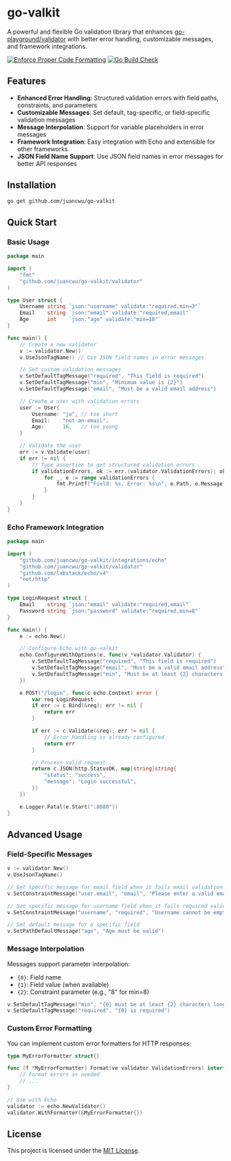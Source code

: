 # go-valkit

A powerful and flexible Go validation library that enhances [go-playground/validator](https://github.com/go-playground/validator)
with better error handling, customizable messages, and framework integrations.

[![Enforce Proper Code Formatting](https://github.com/juancwu/go-valkit/actions/workflows/code-formatting.yml/badge.svg)](https://github.com/juancwu/go-valkit/actions/workflows/code-formatting.yml)
[![Go Build Check](https://github.com/juancwu/go-valkit/actions/workflows/build-check.yml/badge.svg)](https://github.com/juancwu/go-valkit/actions/workflows/build-check.yml)

## Features

- **Enhanced Error Handling**: Structured validation errors with field paths, constraints, and parameters
- **Customizable Messages**: Set default, tag-specific, or field-specific validation messages
- **Message Interpolation**: Support for variable placeholders in error messages
- **Framework Integration**: Easy integration with Echo and extensible for other frameworks
- **JSON Field Name Support**: Use JSON field names in error messages for better API responses

## Installation

```bash
go get github.com/juancwu/go-valkit
```

## Quick Start

### Basic Usage

```go
package main

import (
	"fmt"
	"github.com/juancwu/go-valkit/validator"
)

type User struct {
	Username string `json:"username" validate:"required,min=3"`
	Email    string `json:"email" validate:"required,email"`
	Age      int    `json:"age" validate:"min=18"`
}

func main() {
	// Create a new validator
	v := validator.New()
	v.UseJsonTagName() // Use JSON field names in error messages

	// Set custom validation messages
	v.SetDefaultTagMessage("required", "This field is required")
	v.SetDefaultTagMessage("min", "Minimum value is {2}")
	v.SetDefaultTagMessage("email", "Must be a valid email address")

	// Create a user with validation errors
	user := User{
		Username: "jo", // too short
		Email:    "not-an-email",
		Age:      16,   // too young
	}

	// Validate the user
	err := v.Validate(user)
	if err != nil {
		// Type assertion to get structured validation errors
		if validationErrors, ok := err.(validator.ValidationErrors); ok {
			for _, e := range validationErrors {
				fmt.Printf("Field: %s, Error: %s\n", e.Path, e.Message)
			}
		}
	}
}
```

### Echo Framework Integration

```go
package main

import (
	"github.com/juancwu/go-valkit/integrations/echo"
	"github.com/juancwu/go-valkit/validator"
	"github.com/labstack/echo/v4"
	"net/http"
)

type LoginRequest struct {
	Email    string `json:"email" validate:"required,email"`
	Password string `json:"password" validate:"required,min=8"`
}

func main() {
	e := echo.New()

	// Configure Echo with go-valkit
	echo.ConfigureWithOptions(e, func(v *validator.Validator) {
		v.SetDefaultTagMessage("required", "This field is required")
		v.SetDefaultTagMessage("email", "Must be a valid email address")
		v.SetDefaultTagMessage("min", "Must be at least {2} characters long")
	})

	e.POST("/login", func(c echo.Context) error {
		var req LoginRequest
		if err := c.Bind(&req); err != nil {
			return err
		}

		if err := c.Validate(&req); err != nil {
			// Error handling is already configured
			return err
		}

		// Process valid request...
		return c.JSON(http.StatusOK, map[string]string{
			"status": "success",
			"message": "Login successful",
		})
	})

	e.Logger.Fatal(e.Start(":8080"))
}
```

## Advanced Usage

### Field-Specific Messages

```go
v := validator.New()
v.UseJsonTagName()

// Set specific message for email field when it fails email validation
v.SetConstraintMessage("user.email", "email", "Please enter a valid email address")

// Set specific message for username field when it fails required validation
v.SetConstraintMessage("username", "required", "Username cannot be empty")

// Set default message for a specific field
v.SetPathDefaultMessage("age", "Age must be valid")
```

### Message Interpolation

Messages support parameter interpolation:

- `{0}`: Field name
- `{1}`: Field value (when available)
- `{2}`: Constraint parameter (e.g., "8" for min=8)

```go
v.SetDefaultTagMessage("min", "{0} must be at least {2} characters long")
v.SetDefaultTagMessage("required", "{0} is required")
```

### Custom Error Formatting

You can implement custom error formatters for HTTP responses:

```go
type MyErrorFormatter struct{}

func (f *MyErrorFormatter) Format(ve validator.ValidationErrors) interface{} {
	// Format errors as needed
	// ...
}

// Use with Echo
validator := echo.NewValidator()
validator.WithFormatter(&MyErrorFormatter{})
```

## License

This project is licensed under the [MIT License](LICENSE).
